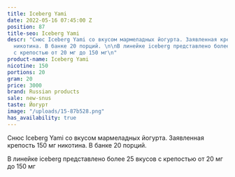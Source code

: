 ```yaml
---
title: Iceberg Yami
date: 2022-05-16 07:45:00 Z
position: 87
title-seo: Iceberg Yami
descr: "Снюс Iceberg Yami со вкусом мармеладных йогурта. Заявленная крепость 150 мг
  никотина. В банке 20 порций. \n\nВ линейке iceberg представлено более 25 вкусов
  с крепостью от 20 мг до 150 мг\n"
product-name: Iceberg Yami
nicotine: 150
portions: 20
gram: 20
price: 3000
brand: Russian products
sale: new-snus
taste: Йогурт
image: "/uploads/15-87b528.png"
has_availability: true
---
```


Снюс Iceberg Yami со вкусом мармеладных йогурта. Заявленная крепость 150 мг никотина. В банке 20 порций. 

В линейке iceberg представлено более 25 вкусов с крепостью от 20 мг до 150 мг
